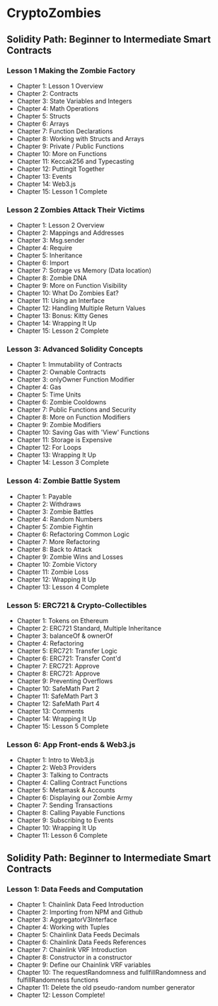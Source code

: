 # CryptoZombies

## Solidity Path: Beginner to Intermediate Smart Contracts
### Lesson 1 Making the Zombie Factory
+ Chapter 1: Lesson 1 Overview
+ Chapter 2: Contracts
+ Chapter 3: State Variables and Integers
+ Chapter 4: Math Operations
+ Chapter 5: Structs
+ Chapter 6: Arrays
+ Chapter 7: Function Declarations
+ Chapter 8: Working with Structs and Arrays
+ Chapter 9: Private / Public Functions
+ Chapter 10: More on Functions
+ Chapter 11: Keccak256 and Typecasting
+ Chapter 12: Puttingit Together
+ Chapter 13: Events
+ Chapter 14: Web3.js
+ Chapter 15: Lesson 1 Complete

### Lesson 2 Zombies Attack Their Victims
+ Chapter 1: Lesson 2 Overview
+ Chapter 2: Mappings and Addresses
+ Chapter 3: Msg.sender
+ Chapter 4: Require
+ Chapter 5: Inheritance
+ Chapter 6: Import
+ Chapter 7: Sotrage vs Memory (Data location)
+ Chapter 8: Zombie DNA
+ Chapter 9: More on Function Visibility
+ Chapter 10: What Do Zombies Eat?
+ Chapter 11: Using an Interface
+ Chapter 12: Handling Multiple Return Values
+ Chapter 13: Bonus: Kitty Genes
+ Chapter 14: Wrapping It Up
+ Chapter 15: Lesson 2 Complete

### Lesson 3: Advanced Solidity Concepts
+ Chapter 1: Immutability of Contracts
+ Chapter 2: Ownable Contracts
+ Chapter 3: onlyOwner Function Modifier
+ Chapter 4: Gas
+ Chapter 5: Time Units
+ Chapter 6: Zombie Cooldowns
+ Chapter 7: Public Functions and Security
+ Chapter 8: More on Function Modifiers
+ Chapter 9: Zombie Modifiers
+ Chapter 10: Saving Gas with 'View' Functions
+ Chapter 11: Storage is Expensive
+ Chapter 12: For Loops
+ Chapter 13: Wrapping It Up
+ Chapter 14: Lesson 3 Complete

### Lesson 4: Zombie Battle System
+ Chapter 1: Payable
+ Chapter 2: Withdraws
+ Chapter 3: Zombie Battles
+ Chapter 4: Random Numbers 
+ Chapter 5: Zombie Fightin
+ Chapter 6: Refactoring Common Logic
+ Chapter 7: More Refactoring
+ Chapter 8: Back to Attack
+ Chapter 9: Zombie Wins and Losses
+ Chapter 10: Zombie Victory
+ Chapter 11: Zombie Loss
+ Chapter 12: Wrapping It Up
+ Chapter 13: Lesson 4 Complete

### Lesson 5: ERC721 & Crypto-Collectibles
+ Chapter 1: Tokens on Ethereum
+ Chapter 2: ERC721 Standard, Multiple Inheritance
+ Chapter 3: balanceOf & ownerOf
+ Chapter 4: Refactoring
+ Chapter 5: ERC721: Transfer Logic
+ Chapter 6: ERC721: Transfer Cont'd
+ Chapter 7: ERC721: Approve
+ Chapter 8: ERC721: Approve
+ Chapter 9: Preventing Overflows
+ Chapter 10: SafeMath Part 2
+ Chapter 11: SafeMath Part 3
+ Chapter 12: SafeMath Part 4
+ Chapter 13: Comments
+ Chapter 14: Wrapping It Up
+ Chapter 15: Lesson 5 Complete

### Lesson 6: App Front-ends & Web3.js
+ Chapter 1: Intro to Web3.js
+ Chapter 2: Web3 Providers
+ Chapter 3: Talking to Contracts
+ Chapter 4: Calling Contract Functions
+ Chapter 5: Metamask & Accounts
+ Chapter 6: Displaying our Zombie Army
+ Chapter 7: Sending Transactions
+ Chapter 8: Calling Payable Functions
+ Chapter 9: Subscribing to Events
+ Chapter 10: Wrapping It Up
+ Chapter 11: Lesson 6 Complete

## Solidity Path: Beginner to Intermediate Smart Contracts
### Lesson 1: Data Feeds and Computation
+ Chapter 1: Chainlink Data Feed Introduction
+ Chapter 2: Importing from NPM and Github
+ Chapter 3: AggregatorV3Interface
+ Chapter 4: Working with Tuples
+ Chapter 5: Chainlink Data Feeds Decimals
+ Chapter 6: Chainlink Data Feeds References
+ Chapter 7: Chainlink VRF Introduction
+ Chapter 8: Constructor in a constructor
+ Chapter 9: Define our Chainlink VRF variables
+ Chapter 10: The requestRandomness and fullfillRandomness and fulfillRandomness functions 
+ Chapter 11: Delete the old pseudo-random number generator
+ Chapter 12: Lesson Complete!


